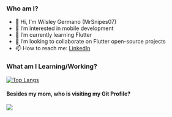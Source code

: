 
### Who am I?


* 👋 Hi, I’m Wilsley Germano (MrSnipes07) 
* 👀 I’m interested in mobile development 
* 🌱 I’m currently learning Flutter
* 💞️ I’m looking to collaborate on Flutter open-source projects
* 📫 How to reach me: [LinkedIn](https://www.linkedin.com/in/wilsley-germano/)




### What am I Learning/Working?

[![Top Langs](https://github-readme-stats.vercel.app/api/top-langs/?username=wilsleygermano)](https://github.com/wilsleygermano/github-readme-stats)

#### Besides my mom, who is visiting my Git Profile?</h3>

![](https://komarev.com/ghpvc/?username=wilsleygermano&color=blueviolet)

<!---
MrSnipes07/MrSnipes07 is a ✨ special ✨ repository because its `README.md` (this file) appears on your GitHub profile.
You can click the Preview link to take a look at your changes.
--->
